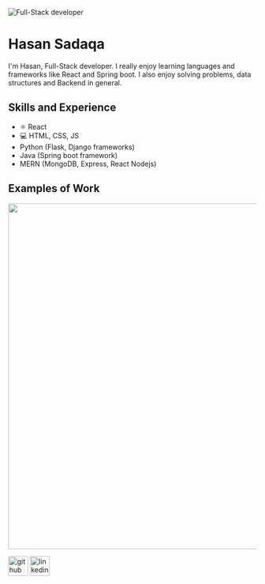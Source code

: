 ![Full-Stack developer](https://media.licdn.com/dms/image/D4D16AQEyTDCs_CRDYg/profile-displaybackgroundimage-shrink_350_1400/0/1666251426159?e=1680134400&v=beta&t=1snwBKlOP1D5VVe-vWGhhET2IrMs1aF_gGbaQALC5rI)

# Hasan Sadaqa
I'm Hasan, Full-Stack developer.  I really enjoy learning languages and frameworks like React and Spring boot. I also enjoy solving problems, data structures and Backend in general.

## Skills and Experience
* ⚛ React
* 💻 HTML, CSS, JS
* Python (Flask, Django frameworks)
* Java (Spring boot framework)
* MERN (MongoDB, Express, React Nodejs)

## Examples of Work
<img src="https://camo.githubusercontent.com/ce4130e3acf782965d681b677f5105c83a7d301dd0576c741d909c72bf7354ed/68747470733a2f2f692e696d6775722e636f6d2f544b34493977752e706e67" href="https://github.com/HasanMohammadSadaqa/PalRent" width="700"/> 


[<img src='https://cdn.jsdelivr.net/npm/simple-icons@3.0.1/icons/github.svg' alt='github' height='40'>](https://github.com/HasanMohammadSadaqa)  [<img src='https://cdn.jsdelivr.net/npm/simple-icons@3.0.1/icons/linkedin.svg' alt='linkedin' height='40'>](https://www.linkedin.com/in/hasan-sadaqa/)  


